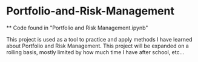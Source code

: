 # Portfolio-and-Risk-Management

** Code found in "Portfolio and Risk Management.ipynb"

This project is used as a tool to practice and apply methods I have learned about Portfolio and Risk Management. This project will be expanded on a rolling basis, mostly limited by how much time I have after school, etc... 
